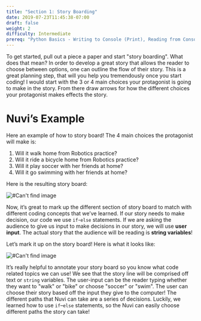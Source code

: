 ```yaml
---
title: "Section 1: Story Boarding"
date: 2019-07-23T11:45:38-07:00
draft: false
weight: 2
difficulty: Intermediate
prereq: "Python Basics - Writing to Console (Print), Reading from Console, Strings, Variables, Conditional statements"
---
```


To get started, pull out a piece a paper and start "story boarding". What does that mean? In order to develop a great story that allows the reader to choose between options, one can outline the flow of their story. This is a great planning step, that will you help you tremendously once you start coding!
I would start with the 3 or 4 main choices your protagonist is going to make in the story. From there draw arrows for how the different choices your protagonist makes effects the story.

# Nuvi’s Example

Here an example of how to story board!
The 4 main choices the protagonist will make is:

1. Will it walk home from Robotics practice?
2. Will it ride a bicycle home from Robotics practice?
3. Will it play soccer with her friends at home?
4. Will it go swimming with her friends at home?

Here is the resulting story board:

![#Can't find image](../img/story.png)

Now, it’s great to mark up the different section of story board to match with different coding concepts that we’ve learned. If our story needs to make decision, our code we use `if`-`else` statements. If we are asking the audience to give us input to make decisions in our story, we will use **user input**. The actual story that the audience will be reading is **string variables**!

Let’s mark it up on the story board! Here is what it looks like:

![#Can't find image](../img/annotated.png)

It’s really helpful to annotate your story board so you know what code related topics we can use! We see that the story line will be comprised off text or `string` variables. The user-input can be the reader typing whether they want to "walk" or "bike" or choose "soccer" or "swim". The user can choose their story based off the input they give to the computer! The different paths that Nuvi can take are a series of decisions. Luckily, we learned how to use `if`–`else` statements, so the Nuvi can easily choose different paths the story can take!
